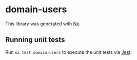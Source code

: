 # domain-users

This library was generated with [Nx](https://nx.dev).

## Running unit tests

Run `nx test domain-users` to execute the unit tests via [Jest](https://jestjs.io).
